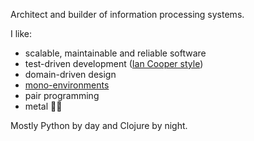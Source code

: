 Architect and builder of information processing systems.

I like:

* scalable, maintainable and reliable software
* test-driven development ([Ian Cooper style](https://www.youtube.com/watch?v=EZ05e7EMOLM))
* domain-driven design
* [mono-environments](https://monoenv.tech/)
* pair programming
* metal 🤘🏻

Mostly Python by day and Clojure by night.
